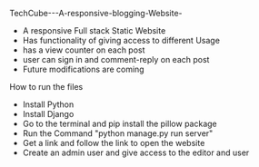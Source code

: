 TechCube---A-responsive-blogging-Website-
- A responsive Full stack Static Website
- Has functionality of giving access to different Usage
- has a view counter on each post
- user can sign in and comment-reply on each post
- Future modifications are coming


How to run the files
- Install Python
- Install Django
- Go to the terminal and pip install the pillow package
- Run the Command "python manage.py run server"
- Get a link and follow the link to open the website
- Create an admin user and give access to the editor and user
